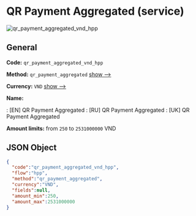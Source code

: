 
# QR Payment Aggregated (service) 
![qr_payment_aggregated_vnd_hpp](https://static.openfintech.io/payment_methods/qr_payment_aggregated_vnd_hpp/logo.svg?w=400&c=v0.59.26#w200)  

## General 
 
**Code:** `qr_payment_aggregated_vnd_hpp` 
 
**Method:** `qr_payment_aggregated` 
 [show -->](/payment-methods/qr_payment_aggregated/) 
 
**Currency:** `VND` [show -->](/currencies/VND/) 
 
**Name:** 
 
:	[EN] QR Payment Aggregated 
:	[RU] QR Payment Aggregated 
:	[UK] QR Payment Aggregated 
 
**Amount limits:** from `250` to `2531000000` VND 

## JSON Object 

```json
{
  "code":"qr_payment_aggregated_vnd_hpp",
  "flow":"hpp",
  "method":"qr_payment_aggregated",
  "currency":"VND",
  "fields":null,
  "amount_min":250,
  "amount_max":2531000000
}
```  
